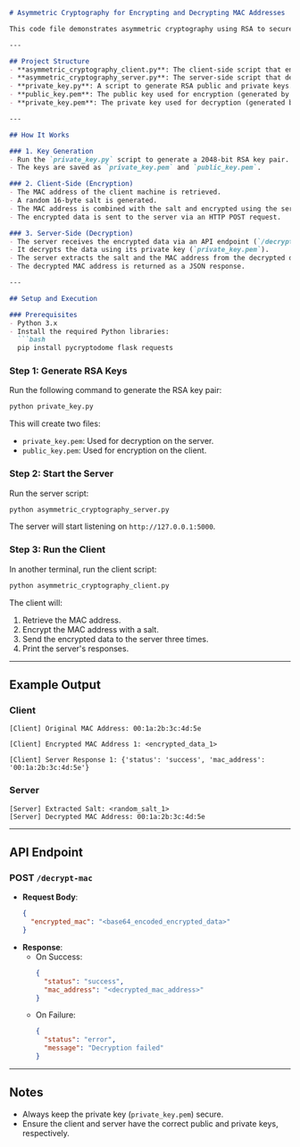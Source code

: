 ```markdown
# Asymmetric Cryptography for Encrypting and Decrypting MAC Addresses

This code file demonstrates asymmetric cryptography using RSA to securely encrypt and decrypt MAC addresses. The implementation includes a client-server model where the client encrypts a MAC address with a random salt using the server's public key, and the server decrypts it using its private key.

---

## Project Structure
- **asymmetric_cryptography_client.py**: The client-side script that encrypts MAC addresses and sends them to the server.
- **asymmetric_cryptography_server.py**: The server-side script that decrypts encrypted data received from the client.
- **private_key.py**: A script to generate RSA public and private keys.
- **public_key.pem**: The public key used for encryption (generated by `private_key.py`).
- **private_key.pem**: The private key used for decryption (generated by `private_key.py`).

---

## How It Works

### 1. Key Generation
- Run the `private_key.py` script to generate a 2048-bit RSA key pair.
- The keys are saved as `private_key.pem` and `public_key.pem`.

### 2. Client-Side (Encryption)
- The MAC address of the client machine is retrieved.
- A random 16-byte salt is generated.
- The MAC address is combined with the salt and encrypted using the server's public key (`public_key.pem`).
- The encrypted data is sent to the server via an HTTP POST request.

### 3. Server-Side (Decryption)
- The server receives the encrypted data via an API endpoint (`/decrypt-mac`).
- It decrypts the data using its private key (`private_key.pem`).
- The server extracts the salt and the MAC address from the decrypted data.
- The decrypted MAC address is returned as a JSON response.

---

## Setup and Execution

### Prerequisites
- Python 3.x
- Install the required Python libraries:
  ```bash
  pip install pycryptodome flask requests
  ```

### Step 1: Generate RSA Keys
Run the following command to generate the RSA key pair:
```bash
python private_key.py
```
This will create two files:
- `private_key.pem`: Used for decryption on the server.
- `public_key.pem`: Used for encryption on the client.

### Step 2: Start the Server
Run the server script:
```bash
python asymmetric_cryptography_server.py
```
The server will start listening on `http://127.0.0.1:5000`.

### Step 3: Run the Client
In another terminal, run the client script:
```bash
python asymmetric_cryptography_client.py
```
The client will:
1. Retrieve the MAC address.
2. Encrypt the MAC address with a salt.
3. Send the encrypted data to the server three times.
4. Print the server's responses.

---

## Example Output

### Client
```
[Client] Original MAC Address: 00:1a:2b:3c:4d:5e

[Client] Encrypted MAC Address 1: <encrypted_data_1>

[Client] Server Response 1: {'status': 'success', 'mac_address': '00:1a:2b:3c:4d:5e'}
```

### Server
```
[Server] Extracted Salt: <random_salt_1>
[Server] Decrypted MAC Address: 00:1a:2b:3c:4d:5e
```

---

## API Endpoint
### POST `/decrypt-mac`
- **Request Body**: 
  ```json
  {
    "encrypted_mac": "<base64_encoded_encrypted_data>"
  }
  ```
- **Response**:
  - On Success:
    ```json
    {
      "status": "success",
      "mac_address": "<decrypted_mac_address>"
    }
    ```
  - On Failure:
    ```json
    {
      "status": "error",
      "message": "Decryption failed"
    }
    ```

---

## Notes
- Always keep the private key (`private_key.pem`) secure.
- Ensure the client and server have the correct public and private keys, respectively.